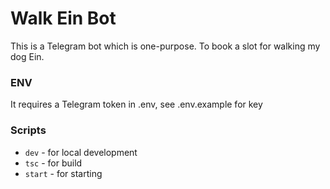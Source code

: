 # Walk Ein Bot

This is a Telegram bot which is one-purpose. To book a slot for walking my dog Ein.

### ENV
It requires a Telegram token in .env, see .env.example for key

### Scripts
 - `dev` - for local development
 - `tsc` - for build
 - `start` - for starting